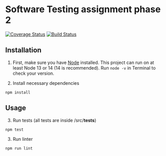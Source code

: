# Software Testing assignment phase 2 
[![Coverage Status](https://coveralls.io/repos/github/amadeuspham/software-testing-assigment/badge.svg?branch=main)](https://coveralls.io/github/amadeuspham/software-testing-assigment?branch=main)
[![Build Status](https://travis-ci.com/amadeuspham/software-testing-assigment.svg?branch=main)](https://travis-ci.com/amadeuspham/software-testing-assigment)

## Installation
1. First, make sure you have [Node](https://nodejs.org/en) installed. This project can run on at least Node 13 or 14 (14 is recommended). Run `node -v` in Terminal to check your version.

2. Install necessary dependencies
```
npm install
```

## Usage
3. Run tests (all tests are inside /src/__tests__)
```
npm test
```
3. Run linter
```
npm run lint
```